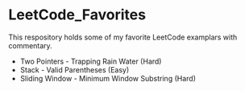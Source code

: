 # LeetCode_Favorites
This respository holds some of my favorite LeetCode examplars with commentary.

* Two Pointers - Trapping Rain Water (Hard)
* Stack - Valid Parentheses (Easy)
* Sliding Window - Minimum Window Substring (Hard)
  
